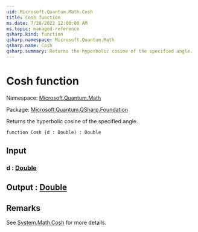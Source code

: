 ```yaml
---
uid: Microsoft.Quantum.Math.Cosh
title: Cosh function
ms.date: 7/28/2022 12:00:00 AM
ms.topic: managed-reference
qsharp.kind: function
qsharp.namespace: Microsoft.Quantum.Math
qsharp.name: Cosh
qsharp.summary: Returns the hyperbolic cosine of the specified angle.
---
```


# Cosh function

Namespace: [Microsoft.Quantum.Math](xref:Microsoft.Quantum.Math)

Package: [Microsoft.Quantum.QSharp.Foundation](https://nuget.org/packages/Microsoft.Quantum.QSharp.Foundation)


Returns the hyperbolic cosine of the specified angle.

```qsharp
function Cosh (d : Double) : Double
```


## Input

### d : [Double](xref:microsoft.quantum.qsharp.valueliterals#double-literals)





## Output : [Double](xref:microsoft.quantum.qsharp.valueliterals#double-literals)



## Remarks

See [System.Math.Cosh](https://docs.microsoft.com/dotnet/api/system.math.cosh) for more details.